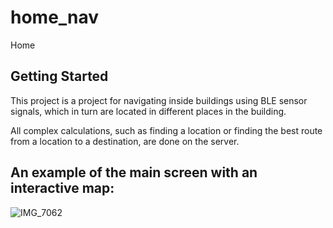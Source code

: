 # home_nav

Home

## Getting Started

This project is a project for navigating inside buildings using BLE sensor signals, which in turn are located in different places in the building.

All complex calculations, such as finding a location or finding the best route from a location to a destination, are done on the server.

## An example of the main screen with an interactive map:
![IMG_7062](https://user-images.githubusercontent.com/94765405/235887991-611b1867-ef0c-422f-8fa1-4edd9a54d584.jpeg)
